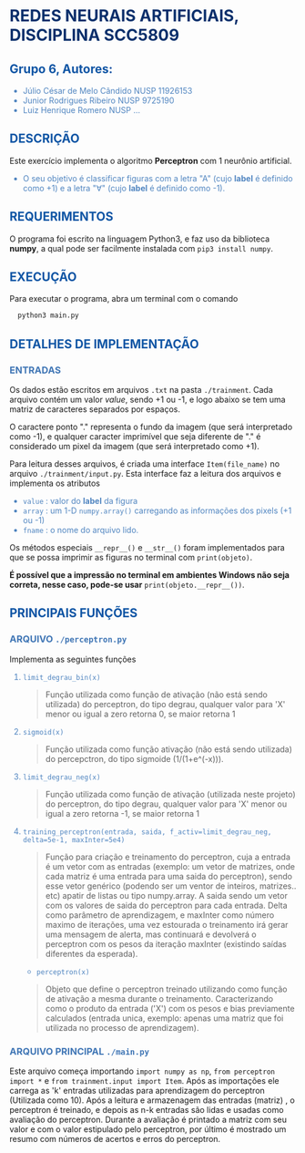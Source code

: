 <style>
h1{color:#0a306c;font-weight:bold}
h2{color:#1056a5}
h3{color:#4076b5}
li{color:#5085c0}
</style>

# REDES NEURAIS ARTIFICIAIS, DISCIPLINA SCC5809

## Grupo 6, Autores:

- Júlio César de Melo Cândido NUSP 11926153
- Junior Rodrigues Ribeiro NUSP 9725190
- Luiz Henrique Romero NUSP ...

## DESCRIÇÃO

Este exercício implementa o algoritmo **Perceptron** com 1 neurônio artificial.

- O seu objetivo é classificar figuras com a letra "A" (cujo **label** é definido como +1) e a letra "∀" (cujo **label** é definido como -1).

## REQUERIMENTOS

O programa foi escrito na linguagem Python3, e faz uso da biblioteca **numpy**, a qual pode ser facilmente instalada com `pip3 install numpy`.

## EXECUÇÃO

Para executar o programa, abra um terminal com o comando

```bash
  python3 main.py
```

## DETALHES DE IMPLEMENTAÇÃO

### ENTRADAS

Os dados estão escritos em arquivos `.txt` na pasta `./trainment`. Cada arquivo contém um valor _value_, sendo +1 ou -1, e logo abaixo se tem uma matriz de caracteres separados por espaços.

O caractere ponto "." representa o fundo da imagem (que será interpretado como -1), e qualquer caracter imprimível que seja diferente de "." é considerado um pixel da imagem (que será interpretado como +1).

Para leitura desses arquivos, é criada uma interface `Item(file_name)` no arquivo `./trainment/input.py`. Esta interface faz a leitura dos arquivos e implementa os atributos

- `value` : valor do **label** da figura
- `array` : um 1-D `numpy.array()` carregando as informações dos pixels (+1 ou -1)
- `fname` : o nome do arquivo lido.

Os métodos especiais `__repr__()` e `__str__()` foram implementados para que se possa imprimir as figuras no terminal com `print(objeto)`.

**É possível que a impressão no terminal em ambientes Windows não seja correta, nesse caso, pode-se usar** `print(objeto.__repr__())`.

## PRINCIPAIS FUNÇÕES

### ARQUIVO `./perceptron.py`

Implementa as seguintes funções

1. `limit_degrau_bin(x)`
   > Função utilizada como função de ativação (não está sendo utilizada) do perceptron, do tipo degrau, qualquer valor para 'X' menor ou igual a zero retorna 0, se maior retorna 1
2. `sigmoid(x)`
   > Função utilizada como função ativação (não está sendo utilizada) do percepctron, do tipo sigmoide (1/(1+e^(-x))).
3. `limit_degrau_neg(x)`
   > Função utilizada como função de ativação (utilizada neste projeto) do perceptron, do tipo degrau, qualquer valor para 'X' menor ou igual a zero retorna -1, se maior retorna 1
4. `training_perceptron(entrada, saida, f_activ=limit_degrau_neg, delta=5e-1, maxInter=5e4)`

   > Função para criação e treinamento do perceptron, cuja a entrada é um vetor com as entradas (exemplo: um vetor de matrizes, onde cada matriz é uma entrada para uma saida do perceptron), sendo esse vetor genérico (podendo ser um ventor de inteiros, matrizes.. etc) apatir de listas ou tipo numpy.array. A saida sendo um vetor com os valores de saida do perceptron para cada entrada. Delta como parâmetro de aprendizagem, e maxInter como número maximo de iterações, uma vez estourada o treinamento irá gerar uma mensagem de alerta, mas continuará e devolverá o perceptron com os pesos da iteração maxInter (existindo saídas diferentes da esperada).

   - `perceptron(x)`
   >    Objeto que define o perceptron treinado utilizando como função de ativação a mesma durante o treinamento. Caracterizando como o produto da entrada ('X') com os pesos e bias previamente calculados (entrada unica, exemplo: apenas uma matriz que foi utilizada no processo de aprendizagem).

### ARQUIVO PRINCIPAL `./main.py`

Este arquivo começa importando `import numpy as np`, `from perceptron import *` e `from trainment.input import Item`.
Após as importações ele carrega as 'k' entradas utilizadas para aprendizagem do perceptron (Utilizada como 10). Após a leitura e armazenagem das entradas (matriz) , o perceptron é treinado, e depois as n-k entradas são lidas e usadas como avaliação do perceptron. Durante a avaliação é printado a matriz com seu valor e com o valor estipulado pelo perceptron, por último é mostrado um resumo com números de acertos e erros do perceptron.

